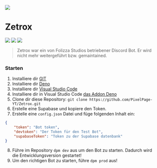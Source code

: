 <img src="https://pbs.twimg.com/profile_banners/1508143076539314187/1650288426/600x200">

# Zetrox

<p>
    <img src="https://img.shields.io/badge/TypeScript-007ACC?style=for-the-badge&logo=typescript&logoColor=white">
    <img src="https://img.shields.io/badge/Discord-7289DA?style=for-the-badge&logo=discord&logoColor=white">
    <img src="https://shield.deno.dev/x/harmony">
</p>

> Zetrox war ein von Folizza Studios betriebener Discord Bot. Er wird nicht mehr weitergeführt bzw. gemaintained.

### Starten

1. Installiere dir [GIT](https://git-scm.com/)
2. Installiere dir [Deno](https://deno.land/)
3. Installiere dir [Visual Studio Code](https://code.visualstudio.com/)
4. Installiere dir in Visual Studio Code
   [das Addon Deno](https://marketplace.visualstudio.com/items?itemName=denoland.vscode-deno)
5. Clone dir diese Repository:
   `git clone https://github.com/PixelPage-YT/Zetrox.git`
6. Erstelle eine Supabase und kopiere den Token.
7. Erstelle eine `config.json` Datei und füge folgenden Inhalt ein:
```json
{
    "token": "Bot token",
    "devtoken": "Der Token für den Test Bot",
    "supabaseToken": "Token zu der Supabase datenbank"
}
```
8. Führe im Repository `dpm dev` aus um den Bot zu starten. Dadurch wird die
   Entwicklungsversion gestartet!
9. Um den richtigen Bot zu starten, führe `dpm prod` aus!